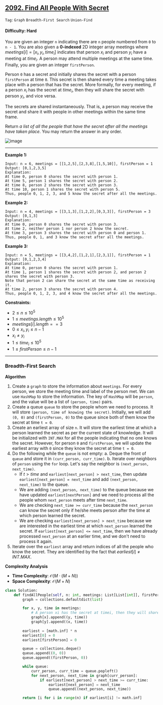 ## [2092. Find All People With Secret](https://leetcode.com/problems/find-all-people-with-secret)

```Tag```: ```Graph``` ```Breadth-First Search``` ```Union-Find```

#### Difficulty: Hard

You are given an integer ```n``` indicating there are ```n``` people numbered from ```0``` to ```n - 1```. You are also given a __0-indexed__ 2D integer array meetings where $meetings[i] = [x_i, y_i, time_i]$ indicates that person $x_i$ and person $y_i$ have a meeting at $time_i$. A person may attend multiple meetings at the same time. Finally, you are given an integer ```firstPerson```.

Person ```0``` has a secret and initially shares the secret with a person ```firstPerson``` at time ```0```. This secret is then shared every time a meeting takes place with a person that has the secret. More formally, for every meeting, if a person $x_i$ has the secret at $time_i$, then they will share the secret with person $y_i$, and vice versa.

The secrets are shared instantaneously. That is, a person may receive the secret and share it with people in other meetings within the same time frame.

Return _a list of all the people that have the secret after all the meetings have taken place_. You may return the answer in any order.

![image](https://github.com/quananhle/Python/assets/35042430/12684dbb-d47e-430b-99e0-424563715c58)

---

__Example 1:__
```
Input: n = 6, meetings = [[1,2,5],[2,3,8],[1,5,10]], firstPerson = 1
Output: [0,1,2,3,5]
Explanation:
At time 0, person 0 shares the secret with person 1.
At time 5, person 1 shares the secret with person 2.
At time 8, person 2 shares the secret with person 3.
At time 10, person 1 shares the secret with person 5.​​​​
Thus, people 0, 1, 2, 3, and 5 know the secret after all the meetings.
```

__Example 2:__
```
Input: n = 4, meetings = [[3,1,3],[1,2,2],[0,3,3]], firstPerson = 3
Output: [0,1,3]
Explanation:
At time 0, person 0 shares the secret with person 3.
At time 2, neither person 1 nor person 2 know the secret.
At time 3, person 3 shares the secret with person 0 and person 1.
Thus, people 0, 1, and 3 know the secret after all the meetings.
```

__Example 3:__
```
Input: n = 5, meetings = [[3,4,2],[1,2,1],[2,3,1]], firstPerson = 1
Output: [0,1,2,3,4]
Explanation:
At time 0, person 0 shares the secret with person 1.
At time 1, person 1 shares the secret with person 2, and person 2 shares the secret with person 3.
Note that person 2 can share the secret at the same time as receiving it.
At time 2, person 3 shares the secret with person 4.
Thus, people 0, 1, 2, 3, and 4 know the secret after all the meetings.
```

__Constraints:__

- $2 \le n \le 10^5$
- $1 \le meetings.length \le 10^5$
- $meetings[i].length == 3$
- $0 \le x_i, y_i \le n - 1$
- $x_i \neq y_i$
- $1 \le time_i \le 10^5$
- $1 \le firstPerson \le n - 1$

---

### Breadth-First Search

__Algorithm__

1. Create a ```graph``` to store the information about ```meetings```. For every person, we store the meeting time and label of the person met. We can use ```HashMap``` to store the information. The key of ```HashMap``` will be ```person```, and the value will be a list of ```(person, time)``` pairs.
2. Create a queue ```queue``` to store the people whom we need to process. It will store ```(person, time of knowing the secret)```. Initially, we will add ```(0, 0)``` and ```(firstPerson, 0)``` to the queue since both of them know the secret at time ```t = 0```.
3. Create an earliest array of size ```n```. It will store the earliest time at which a person learned the secret as per the current state of knowledge. It will be initialized with ```INT.MAX``` for all the people indicating that no one knows the secret. However, for person ```0``` and ```firstPerson```, we will update the earliest array with ```0``` since they know the secret at time ```t = 0```.
4. Do the following while the ```queue``` is not empty:
    a. Deque the front of ```queue``` and store it in ```(curr_person, curr_time)```.
    b. Iterate over neighbors of ```person``` using the ```for``` loop. Let's say the neighbor is ```(next_person, next_time)```.
    - If $t \gt time$ and ```earliest[next_person] > next_time```, then update ```earliest[next_person] = next_time``` and add ```(next_person, next_time)``` to the queue.
    - We are adding ```(next_person, next_time)``` to the queue because we have updated ```earliest[nextPerson]``` and we need to process all the people whom ```next_person``` meets after time ```next_time```.
    - We are checking ```next_time >= curr_time``` because the ```next_person``` can know the secret only if he/she meets person after the time at which person learned the secret.
    - We are checking ```earliest[next_person] > next_time``` because we are interested in the earliest time at which ```next_person``` learned the secret. If ```earliest[next_person] <= next_time```, then we have already processed ```next_person``` at an earlier time, and we don't need to process it again.
5. Iterate over the ```earliest``` array and return indices of all the people who know the secret. They are identified by the fact that $earliest[i] \neq INT.MAX$.

__Complexity Analysis__

- __Time Complexity__: $\mathcal{O}( M \cdot (M + N) )$
- __Space Complexity__: $\mathcal{O}(M + N)$

```Python
class Solution:
    def findAllPeople(self, n: int, meetings: List[List[int]], firstPerson: int) -> List[int]:
        graph = collections.defaultdict(list)

        for x, y, time in meetings:
            # A person xi has the secret at timei, then they will share the secret with person yi, and vice versa.
            graph[x].append((y, time))
            graph[y].append((x, time))
        
        earliest = [math.inf] * n
        earliest[0] = 0
        earliest[firstPerson] = 0

        queue = collections.deque()
        queue.append((0, 0))
        queue.append((firstPerson, 0))

        while queue:
            curr_person, curr_time = queue.popleft()
            for next_person, next_time in graph[curr_person]:
                if earliest[next_person] > next_time >= curr_time:
                    earliest[next_person] = next_time
                    queue.append((next_person, next_time))  

        return [i for i in range(n) if earliest[i] != math.inf]
```
